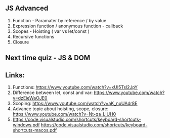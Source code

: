 ## JS Advanced

1. Function - Paramater by reference / by value
2. Expression function / anonymous function - callback
2. Scopes - Hoisting ( var vs let/const )
3. Recursive functions
4. Closure

## Next time quiz - JS & DOM

## Links:

1. Functions: https://www.youtube.com/watch?v=xUI5Tsl2JpY
2. Difference between let, const and var: https://www.youtube.com/watch?v=dzEieWaOJE0
3. Scoping: https://www.youtube.com/watch?v=aK_nuUAdr8E
4. Advance topic about hoisting, scope, closure: https://www.youtube.com/watch?v=Nt-qa_LlUH0
5. https://code.visualstudio.com/shortcuts/keyboard-shortcuts-windows.pdf
https://code.visualstudio.com/shortcuts/keyboard-shortcuts-macos.pdf
